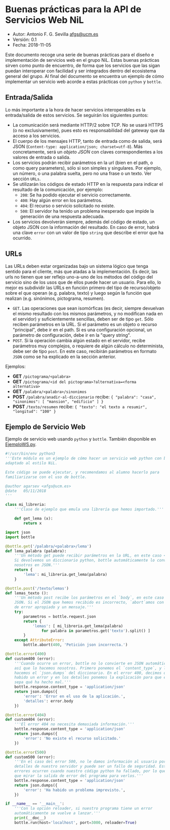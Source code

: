 # Buenas prácticas para la API de Servicios Web NiL

* Autor: Antonio F. G. Sevilla <afgs@ucm.es>
* Versión: 0.1
* Fecha: 2018-11-05

Este documento recoge una serie de buenas prácticas para el diseño e
implementación de servicios web en el grupo NiL. Estas buenas prácticas sirven
como punto de encuentro, de forma que los servicios que las sigan puedan
interoperar con facilidad y ser integrados dentro del ecosistema general del
grupo. Al final del documento se encuentra un ejemplo de cómo implementar un
servicio web acorde a estas prácticas con `python` y `bottle`.

## Entrada/Salida

Lo más importante a la hora de hacer servicios interoperables es la
entrada/salida de estos servicios. Se seguirán los siguientes puntos:

- La comunicación será mediante HTTP/2 sobre TCP. No se usará HTTPS (o no
  exclusivamente), pues esto es responsabilidad del gateway que da acceso a los
  servicios.
- El cuerpo de los mensajes HTTP, tanto de entrada como de salida, será JSON
  (`Content-type: application/json; charset=utf-8`). Más concretamente, será un
  *objeto JSON* con claves correspondientes a los valores de entrada o salida.
- Los servicios podrán recibir parámetros en la url (bien en el path, o como
  query parameters), sólo si son simples y singulares. Por ejemplo, un número, o
  una palabra suelta, pero no una frase o un texto. Ver sección `URLs`.
- Se utilizarán los códigos de estado HTTP en la respuesta para indicar el
  resultado de la comunicación, por ejemplo:
  - `200`: Se ha podido ejecutar el servicio correctamente.
  - `400`: Hay algún error en los parámetros.
  - `404`: El recurso o servicio solicitado no existe.
  - `500`: El servidor ha tenido un problema inesperado que impide la generación
    de una respuesta adecuada.
- Los servicios devolverán siempre, además del código de estado, un objeto JSON
  con la información del resultado. En caso de error, habrá una clave `error`
  con un valor de tipo `string` que describe el error que ha ocurrido.

## URLs

Las URLs deben estar organizadas bajo un sistema lógico que tenga sentido para
el cliente, más que atadas a la implementación. Es decir, las urls no tienen que
ser reflejo uno-a-uno de los métodos del código del servicio sino de los usos
que de ellos puede hacer un usuario. Para ello, lo mejor es subdividir las URLs
en función primero del tipo de recurso/objeto sobre el que operan (e.g. palabra,
texto) y luego según la función que realizan (e.g. sinónimos, pictograma,
resumen).

- `GET`. Las operaciones que sean isomórficas (es decir, siempre devuelvan el
    mismo resultado con los mismos parámetros, y no modifican nada en el
    servidor) y suficientemente sencillas, deben ser de tipo `get`. Sólo reciben
    parámetros en la URL. Si el parámetro es un objeto o recurso "principal",
    debe ir en el path. Si es una configuración opcional, un parámetro de
    configuración, debe ir en la "query string".
- `POST`. Si la operación cambia algún estado en el servidor, recibe parámetros
    muy complejos, o requiere de algún cálculo no determinista, debe ser de tipo
    `post`. En este caso, recibirán parámetros en formato `JSON` como se ha
    explicado en la sección anterior.

Ejemplos:

* **GET** `/pictograma/<palabra>`
* **GET** `/pictograma/<id del pictograma>?alternativa=<forma alternativa>`
* **GET** `/palabra/<palabra>/sinonimos`
* **POST** `/palabra/anadir-al-diccionario` recibe: `{ "palabra":
    "casa", "sinonimos": [ "mansion", "edificio" ] }`
* **POST** `/texto/resumen` recibe: `{ "texto": "el texto a resumir",
    "longitud": "100" }`

## Ejemplo de Servicio Web

Ejemplo de servicio web usando `python` y `bottle`. También disponible en
[EjemploWS.py](EjemploWS.py).

```python
#!/usr/bin/env python3
'''Este módulo es un ejemplo de cómo hacer un servicio web python con bottle y
adaptado al estilo NiL.

Este código se puede ejecutar, y recomendamos al alumno hacerlo para
familiarizarse con el uso de bottle.

@author agarsev <afgs@ucm.es>
@date   05/11/2018
'''

class mi_libreria:
    '''Clase de ejemplo que emula una librería que hemos importado.'''

    def get_lema (x):
        return x

import json
import bottle

@bottle.get('/palabra/<palabra>/lema')
def lema_palabra (palabra):
    '''Un método get puede recibir parámetros en la URL, en este caso <palabra>.
    Si devolvemos un diccionario python, bottle automáticamente lo convierte por
    nosotros en JSON.'''
    return {
        'lema': mi_libreria.get_lema(palabra)
    }

@bottle.post('/texto/lemas')
def lemas_texto ():
    '''Un método post recibe los parámetros en el `body`, en este caso como
    JSON. Si el JSON que hemos recibido es incorrecto, `abort`amos con un código
    de error apropiado y un mensaje.'''
    try:
        parametros = bottle.request.json
        return {
            'lemas': [ mi_libreria.get_lema(palabra)
                for palabra in parametros.get('texto').split() ]
        }
    except AttributeError:
        bottle.abort(400, 'Petición json incorrecta.')

@bottle.error(400)
def custom400 (error):
    '''Cuando ocurre un error, bottle no lo convierte en JSON automáticamente,
    así que lo hacemos nosotros. Primero ponemos el `content_type`, y luego
    hacemos el `json.dumps` del diccionario. En el error 400, decimos que ha
    habido un error y en los detalles ponemos la explicación para que el usuario
    sepa qué ha hecho mal.'''
    bottle.response.content_type = 'application/json'
    return json.dumps({
        'error': 'Error en el uso de la aplicación.',
        'detalles': error.body
    })

@bottle.error(404)
def custom404 (error):
    '''El error 404 no necesita demasiada información.'''
    bottle.response.content_type = 'application/json'
    return json.dumps({
        'error': 'No existe el recurso solicitado.'
    })

@bottle.error(500)
def custom500 (error):
    '''En el caso del error 500, no le damos información al usuario porque son
    detalles de nuestro servidor y puede ser un fallo de seguridad. Estos
    errores ocurren cuando nuestro código python ha fallado, por lo que habrá
    que mirar la salida de error del programa para verlos.'''
    bottle.response.content_type = 'application/json'
    return json.dumps({
        'error': 'Ha habido un problema imprevisto.',
    })

if __name__ == '__main__':
    '''Con la opción reloader, si nuestro programa tiene un error
    automáticamente se vuelve a lanzar.'''
    print(__doc__)
    bottle.run(host='localhost', port=3000, reloader=True)
```
